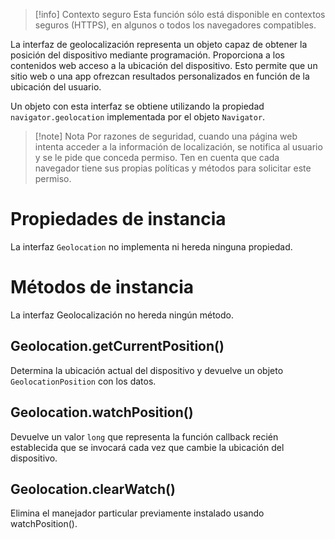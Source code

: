 > [!info] Contexto seguro
> Esta función sólo está disponible en contextos seguros (HTTPS), en algunos o todos los navegadores compatibles.

La interfaz de geolocalización representa un objeto capaz de obtener la posición del dispositivo mediante programación. Proporciona a los contenidos web acceso a la ubicación del dispositivo. Esto permite que un sitio web o una app ofrezcan resultados personalizados en función de la ubicación del usuario.

Un objeto con esta interfaz se obtiene utilizando la propiedad `navigator.geolocation` implementada por el objeto `Navigator`.

> [!note] Nota
> Por razones de seguridad, cuando una página web intenta acceder a la información de localización, se notifica al usuario y se le pide que conceda permiso. Ten en cuenta que cada navegador tiene sus propias políticas y métodos para solicitar este permiso.

# Propiedades de instancia

La interfaz `Geolocation` no implementa ni hereda ninguna propiedad.

# Métodos de instancia 

La interfaz Geolocalización no hereda ningún método.

## Geolocation.getCurrentPosition()

Determina la ubicación actual del dispositivo y devuelve un objeto `GeolocationPosition` con los datos.



## Geolocation.watchPosition()

Devuelve un valor `long` que representa la función callback recién establecida que se invocará cada vez que cambie la ubicación del dispositivo.

## Geolocation.clearWatch()

Elimina el manejador particular previamente instalado usando watchPosition().